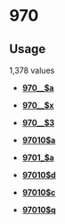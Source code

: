 # 970

## Usage

1,378 values

-   **[970\_\_$a](../../tags/970/970__a-1.md)**  

-   **[970\_\_$x](../../tags/970/970__x-2.md)**  

-   **[970\_\_$3](../../tags/970/970__3-3.md)**  

-   **[97010$a](../../tags/970/97010a-4.md)**  

-   **[9701\_$a](../../tags/970/9701_a-5.md)**  

-   **[97010$d](../../tags/970/97010d-6.md)**  

-   **[97010$c](../../tags/970/97010c-7.md)**  

-   **[97010$q](../../tags/970/97010q-8.md)**  


